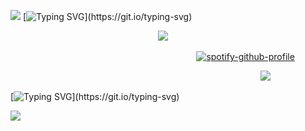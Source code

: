 ![](https://i.imgur.com/zxpPytl.png)
[![Typing SVG](https://readme-typing-svg.demolab.com?font=Source+Code+Pro&pause=20000&color=101908&center=true&width=900&lines=%231+jeff+the+killer+fan+%3E_%3E+!!!!)](https://git.io/typing-svg)

⠀⠀⠀⠀⠀⠀⠀⠀⠀⠀⠀⠀⠀⠀⠀⠀⠀⠀⠀⠀⠀⠀⠀![](https://i.imgur.com/YoUkd0p.png)

⠀⠀⠀⠀⠀⠀⠀⠀⠀⠀⠀⠀⠀⠀⠀⠀⠀⠀⠀⠀⠀⠀⠀⠀⠀⠀⠀⠀⠀[![spotify-github-profile](https://spotify-github-profile.kittinanx.com/api/view?uid=rcz1t3kpewneahhisy6hhxu1j&cover_image=true&theme=natemoo-re&show_offline=false&background_color=101908&interchange=false&bar_color=101908&bar_color_cover=false)](https://github.com/kittinan/spotify-github-profile)


⠀⠀⠀⠀⠀⠀⠀⠀⠀⠀⠀⠀⠀⠀⠀⠀⠀⠀⠀⠀⠀⠀⠀⠀⠀⠀⠀⠀⠀⠀⠀⠀⠀⠀⠀⠀⠀⠀⠀![](https://komarev.com/ghpvc/?username=autopsycutie&color=fefefe)

[![Typing SVG](https://readme-typing-svg.demolab.com?font=Source+Code+Pro&pause=20000&color=101908&center=true&width=900&lines=%231+jeff+the+killer+fan+%3E_%3E+!!!!)](https://git.io/typing-svg)

![](https://i.imgur.com/qKlFFlt.png)
